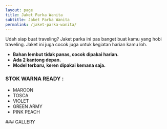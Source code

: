 ```yaml
---
layout: page
title: Jaket Parka Wanita
subtitle: Jaket Parka Wanita
permalink: /jaket-parka-wanita/
---
```


Udah siap buat traveling? Jaket parka ini pas banget buat kamu yang hobi traveling. Jaket ini juga cocok juga untuk kegiatan harian kamu loh.


- <i class="fa fa-check fa-2x green" aria-hidden="true"></i> **Bahan lembut tidak panas, cocok dipakai harian.**
- <i class="fa fa-check fa-2x green" aria-hidden="true"></i> **Ada 2 kantong depan.**
- <i class="fa fa-check fa-2x green" aria-hidden="true"></i> **Model terbaru, keren dipakai kemana saja.**

### STOK WARNA READY :
- MAROON
- TOSCA
- VIOLET
- GREEN ARMY
- PINK PEACH

<i class="fa fa-camera-retro fa-3x light-pink"></i> ### GALLERY

